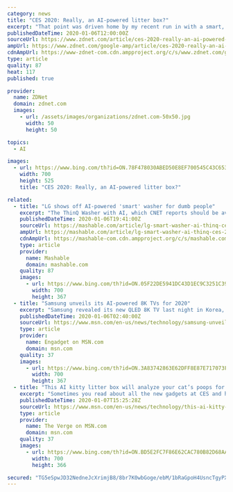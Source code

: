 ```yaml
---
category: news
title: "CES 2020: Really, an AI-powered litter box?"
excerpt: "That point was driven home by my recent run in with a smart, self-cleaning litter box from iKuddle. The company, which develops pet-centric AI Internet of Things (AIoT) smart devices, is following up the litter box by announcing the launch of its AI-powered iKuddle Water Fountain and iKuddle Auto Feeder, and is unveiling the first health and ..."
publishedDateTime: 2020-01-06T12:00:00Z
sourceUrl: https://www.zdnet.com/article/ces-2020-really-an-ai-powered-litter-box/
ampUrl: https://www.zdnet.com/google-amp/article/ces-2020-really-an-ai-powered-litter-box/
cdnAmpUrl: https://www-zdnet-com.cdn.ampproject.org/c/s/www.zdnet.com/google-amp/article/ces-2020-really-an-ai-powered-litter-box/
type: article
quality: 87
heat: 117
published: true

provider:
  name: ZDNet
  domain: zdnet.com
  images:
    - url: /assets/images/organizations/zdnet.com-50x50.jpg
      width: 50
      height: 50

topics:
  - AI

images:
  - url: https://www.bing.com/th?id=ON.78F478030ABED50E8EF700545C43C653
    width: 700
    height: 525
    title: "CES 2020: Really, an AI-powered litter box?"

related:
  - title: "LG shows off AI-powered 'smart' washer for dumb people"
    excerpt: "The ThinQ Washer with AI, which CNET reports should be available for purchase in the U.S. sometime within the first two quarters of this year, purports to change the laundry game with its artificial intelligence system. And just what does this system do, you ask? It determines what kind of cycle to run based on what type of materials are placed ..."
    publishedDateTime: 2020-01-06T19:41:00Z
    sourceUrl: https://mashable.com/article/lg-smart-washer-ai-thinq-ces-2020/
    ampUrl: https://mashable.com/article/lg-smart-washer-ai-thinq-ces-2020.amp
    cdnAmpUrl: https://mashable-com.cdn.ampproject.org/c/s/mashable.com/article/lg-smart-washer-ai-thinq-ces-2020.amp
    type: article
    provider:
      name: Mashable
      domain: mashable.com
    quality: 87
    images:
      - url: https://www.bing.com/th?id=ON.05F22DE5941DC43D1EC9C3251C390C60
        width: 700
        height: 367
  - title: "Samsung unveils its AI-powered 8K TVs for 2020"
    excerpt: "Samsung revealed its new QLED 8K TV last night in Korea, and now the US unveiling is under way. We already heard about interesting features like its \"digital butler\" that will control other devices, including older stuff that can't connect to networks using an IR blaster,"
    publishedDateTime: 2020-01-06T02:40:00Z
    sourceUrl: https://www.msn.com/en-us/news/technology/samsung-unveils-its-ai-powered-8k-tvs-for-2020/ar-BBYE2TB
    type: article
    provider:
      name: Engadget on MSN.com
      domain: msn.com
    quality: 37
    images:
      - url: https://www.bing.com/th?id=ON.3A83742863E62DFF8E87E717073FF70F
        width: 700
        height: 367
  - title: "This AI kitty litter box will analyze your cat’s poops for some reason"
    excerpt: "Sometimes you read about all the new gadgets at CES and have FOMO because you’re not there, and other times you read about an AI cat litter box. LuluPet says that it has the world’s first litter box with “built-in stool and urine image recognition” to analyze cats’... deposits. The goal of the Taiwan-based company’s gadget is to ..."
    publishedDateTime: 2020-01-07T15:25:28Z
    sourceUrl: https://www.msn.com/en-us/news/technology/this-ai-kitty-litter-box-will-analyze-your-cat-e2-80-99s-poops-for-some-reason/ar-BBYHOmW
    type: article
    provider:
      name: The Verge on MSN.com
      domain: msn.com
    quality: 37
    images:
      - url: https://www.bing.com/th?id=ON.BD5E2FC7F86E62CAC780B82D68AACCC0
        width: 700
        height: 366

secured: "TG5eSpwJD32NedneJcXrimjB8/8br7K0wbGoge/ebM/1bRaGpoH4UsncTgyPXDPE/3rP1vZ9pzvO3TrFVsv+fbZNLIctoscTwvw3KjAuN2mE9x6M/QnW20qDIvLxsDoo/3Cw3MIjquACM9cxrdLlG0HTUj3TksaeCoCwj/ePU/JTgDwv9rcUwm1gekYzpgRjwuSv0GOXIhlGng5DVwGf8IjY3qrYU5554mUugXVOE5hP8B69Zm55rji+Uq2WEs0wbVV1fdEV2etZ+F+Jcbg/NQ==;bSMhOXMhfaqF2GAIUjaDOw=="
---
```


